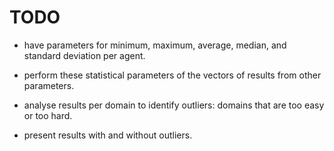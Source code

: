 # TODO

- have parameters for minimum, maximum, average, median, and standard deviation per agent.
- perform these statistical parameters of the vectors of results from other parameters.

- analyse results per domain to identify outliers: domains that are too easy or too hard.
- present results with and without outliers.